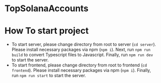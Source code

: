 # TopSolanaAccounts

# How To start project

- To start server, please change directory from root to server (`cd server`). Please install necessary packages via npm (`npm i`). Next, run `npm run build` to convert Typescript files to Javascript. Finally, run `npm run dev` to start the server.
- To start frontend, please change directory from root to frontend (`cd frontend`). Please install necessary packages via npm (`npm i`). Finally, run `npm run start` to start the server.
